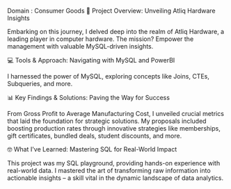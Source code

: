 Domain : Consumer Goods
🚀 Project Overview: Unveiling Atliq Hardware Insights

Embarking on this journey, I delved deep into the realm of Atliq Hardware, a leading player in computer hardware. The mission? Empower the management with valuable MySQL-driven insights.

💻 Tools & Approach: Navigating with MySQL and PowerBI

I harnessed the power of MySQL, exploring concepts like Joins, CTEs, Subqueries, and more.

📊 Key Findings & Solutions: Paving the Way for Success

From Gross Profit to Average Manufacturing Cost, I unveiled crucial metrics that laid the foundation for strategic solutions. My proposals included boosting production rates through innovative strategies like memberships, gift certificates, bundled deals, student discounts, and more.

🤓 What I've Learned: Mastering SQL for Real-World Impact

This project was my SQL playground, providing hands-on experience with real-world data. I mastered the art of transforming raw information into actionable insights – a skill vital in the dynamic landscape of data analytics.
